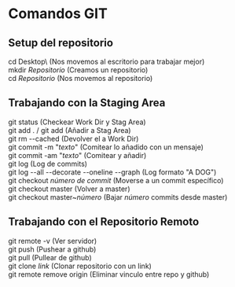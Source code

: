 # Comandos GIT

## Setup del repositorio

cd Desktop\ (Nos movemos al escritorio para trabajar mejor)  
mkdir *Repositorio* (Creamos un repositorio)    
cd *Repositorio* (Nos movemos al repositorio)


## Trabajando con la Staging Area
git status (Checkear Work Dir y Stag Area)  
git add . / git add <documento> (Añadir <documento> a Stag Area)  
git rm --cached <documento> (Devolver el <documento> a Work Dir)  
git commit -m "*texto*" (Comitear lo añadido con un mensaje)  
git commit -am "*texto*" (Comitear y añadir)  
git log (Log de commits)  
git log --all --decorate --oneline --graph (Log formato "A DOG")  
git checkout *número de commit* (Moverse a un commit específico)  
git checkout master (Volver a master)  
git checkout master~*número* (Bajar *número* commits desde master)  

## Trabajando con el Repositorio Remoto
git remote -v (Ver servidor)  
git push (Pushear a github)  
git pull (Pullear de github)  
git clone *link* (Clonar repositorio con un link)  
git remote remove origin (Eliminar vinculo entre repo y github)

